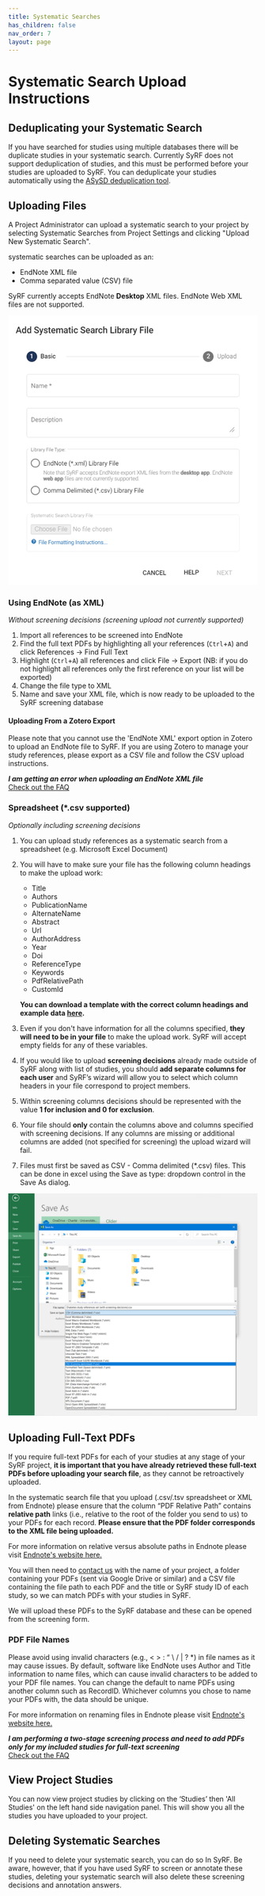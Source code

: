 ```yaml
---
title: Systematic Searches
has_children: false
nav_order: 7
layout: page
---
```


# Systematic Search Upload Instructions

## Deduplicating your Systematic Search
If you have searched for studies using multiple databases there will be duplicate studies in your systematic search. Currently SyRF does not support deduplication of studies, and this must be performed before your studies are uploaded to SyRF. You can deduplicate your studies automatically using the [ASySD deduplication tool](https://camarades.shinyapps.io/RDedup/).

## Uploading Files	
A Project Administrator can upload a systematic search to your project by selecting Systematic Searches from Project Settings and clicking "Upload New Systematic Search".
	
systematic searches can be uploaded as an:

* EndNote XML file
* Comma separated value (CSV) file

SyRF currently accepts EndNote **Desktop** XML files. EndNote Web XML files are not supported.

![alttext](figs/Fig_Upload_search.png)

### Using EndNote (as XML)
*Without screening decisions (screening upload not currently supported)*

1. Import all references to be screened into EndNote 
2. Find the full text PDFs by highlighting all your references (`Ctrl`+`A`) and click References -> Find Full Text
3. Highlight (`Ctrl`+`A`) all references and click File -> Export (NB: if you do not highlight all references only the first reference on your list will be exported) 
4. Change the file type to XML 
5. Name and save your XML file, which is now ready to be uploaded to the SyRF screening database

#### Uploading From a Zotero Export
Please note that you cannot use the 'EndNote XML' export option in Zotero to upload an EndNote file to SyRF. If you are using Zotero to manage your study references, please export as a CSV file and follow the CSV upload instructions.

**_I am getting an error when uploading an EndNote XML file_**<br/>
[Check out the FAQ](https://syrf.org.uk/faq)

### Spreadsheet (\*.csv supported)
*Optionally including screening decisions*

1. You can upload study references as a systematic search from a spreadsheet (e.g. Microsoft Excel Document)  
2. You will have to make sure your file has the following column headings to make the upload work: 
    * Title
    * Authors
    * PublicationName
    * AlternateName
    * Abstract
    * Url
    * AuthorAddress
    * Year
    * Doi
    * ReferenceType
    * Keywords
    * PdfRelativePath
    * CustomId

    **You can download a template with the correct column headings and example data [here](https://syrf.org.uk/assets/pdfs/Systematic_search_instructions.html).**

3. Even if you don't have information for all the columns specified, **they will need to be in your file** to make the upload work. SyRF will accept empty fields for any of these variables.
4. If you would like to upload **screening decisions** already made outside of SyRF along with list of studies, you should **add separate columns for each user** and SyRF’s wizard will allow you to select which column headers in your file correspond to project members.
5. Within screening columns decisions should be represented with the value **1 for inclusion and 0 for exclusion**.
6. Your file should **only** contain the columns above and columns specified with screening decisions. If any columns are missing or additional columns are added (not specified for screening) the upload wizard will fail. 
7. Files must first be saved as CSV - Comma delimited (\*.csv) files. This can be done in excel using the Save as type: dropdown control in the Save As dialog. 

![alttext](figs/save_csv.png)

## Uploading Full-Text PDFs
If you require full-text PDFs for each of your studies at any stage of your SyRF project, __it is important that you have already retrieved these full-text PDFs before uploading your search file__, as they cannot be retroactively uploaded. 


In the systematic search file that you upload (.csv/.tsv spreadsheet or XML from Endnote) please ensure that the column “PDF Relative Path” contains **relative path** links (i.e., relative to the root of the folder you send to us) to your PDFs for each record. **Please ensure that the PDF folder corresponds to the XML file being uploaded.**

For more information on relative versus absolute paths in Endnote please visit [Endnote's website here.](https://support.clarivate.com/Endnote/s/article/EndNote-Attaching-PDF-files-in-EndNote-desktop-library?language=en_US)

You will then need to [contact us](syrf.info@ed.ac.uk) with the name of your project, a folder containing your PDFs (sent via Google Drive or similar) and a CSV file containing the file path to each PDF and the title or SyRF study ID of each study, so we can match PDFs with your studies in SyRF. 

We will upload these PDFs to the SyRF database and these can be opened from the screening form.

### PDF File Names
Please avoid using invalid characters (e.g., < > : “ \ / | ? *) in file names as it may cause issues. By default, software like EndNote uses Author and Title information to name files, which can cause invalid characters to be added to your PDF file names. You can change the default to name PDFs using another column such as RecordID. Whichever columns you chose to name your PDFs with, the data should be unique. 
 
For more information on renaming files in Endnote please visit [Endnote's website here.](https://support.clarivate.com/Endnote/s/article/Rename-PDFs-in-EndNote?language=en_US)

**_I am performing a two-stage screening process and need to add PDFs only for my included studies for full-text screening_**<br/>
[Check out the FAQ](https://syrf.org.uk/faq)

## View Project Studies
You can now view project studies by clicking on the ‘Studies’ then 'All Studies' on the left hand side navigation panel. This will show you all the studies you have uploaded to your project.

## Deleting Systematic Searches
If you need to delete your systematic search, you can do so In SyRF. Be aware, however, that if you have used SyRF to screen or annotate these studies, deleting your systematic search will also delete these screening decisions and annotation answers.
